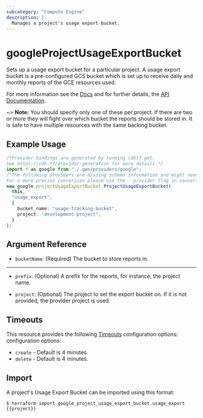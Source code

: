 ```yaml
---
subcategory: "Compute Engine"
description: |-
  Manages a project's usage export bucket.
---
```


# googleProjectUsageExportBucket

Sets up a usage export bucket for a particular project.  A usage export bucket
is a pre-configured GCS bucket which is set up to receive daily and monthly
reports of the GCE resources used.

For more information see the [Docs](https://cloud.google.com/compute/docs/usage-export)
and for further details, the
[API Documentation](https://cloud.google.com/compute/docs/reference/rest/beta/projects/setUsageExportBucket).

\~> **Note:** You should specify only one of these per project.  If there are two or more
they will fight over which bucket the reports should be stored in.  It is
safe to have multiple resources with the same backing bucket.

## Example Usage

```typescript
/*Provider bindings are generated by running cdktf get.
See https://cdk.tf/provider-generation for more details.*/
import * as google from "./.gen/providers/google";
/*The following providers are missing schema information and might need manual adjustments to synthesize correctly: google.
For a more precise conversion please use the --provider flag in convert.*/
new google.projectUsageExportBucket.ProjectUsageExportBucket(
  this,
  "usage_export",
  {
    bucket_name: "usage-tracking-bucket",
    project: "development-project",
  }
);

```

## Argument Reference

* `bucketName`: (Required) The bucket to store reports in.

***

*   `prefix`: (Optional) A prefix for the reports, for instance, the project name.

*   `project`: (Optional) The project to set the export bucket on. If it is not provided, the provider project is used.

## Timeouts

This resource provides the following
[Timeouts](https://developer.hashicorp.com/terraform/plugin/sdkv2/resources/retries-and-customizable-timeouts) configuration options: configuration options:

* `create` - Default is 4 minutes.
* `delete` - Default is 4 minutes.

## Import

A project's Usage Export Bucket can be imported using this format:

```console
$ terraform import google_project_usage_export_bucket.usage_export {{project}}
```
